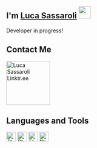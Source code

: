 ## I'm [Luca Sassaroli](https://luccasassa.netlify.app/) <img width="32px" src="https://i.imgur.com/1iKZ5va.png" />

Developer in progress!

## Contact Me

<a href="https://linktr.ee/luccasassa"><img alt="Luca Sassaroli Linktr.ee" width="115px" src="https://i.imgur.com/Y9qeO1p.png" /></a>

## Languages and Tools

<code><img alt="JavaScript" height="25" src="https://i.imgur.com/Ve6dktA.png"></code>
<code><img alt="ReactJS" height="25" src="https://i.imgur.com/oxbjAyO.png"></code>
<code><img alt="Firebase" height="25" src="https://i.imgur.com/tAQLNLg.png"></code>
<code><img alt="MySQL" height="25" src="https://i.imgur.com/UMSl7qx.png"></code>
